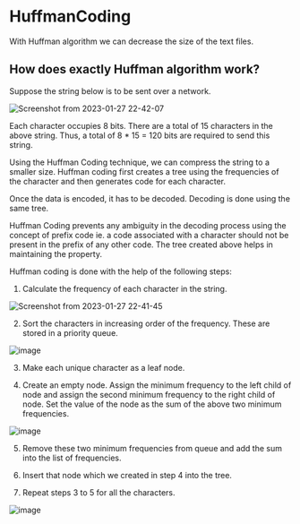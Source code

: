 # HuffmanCoding
With Huffman algorithm we can decrease the size of the text files.

## How does exactly Huffman algorithm work?
Suppose the string below is to be sent over a network.

![Screenshot from 2023-01-27 22-42-07](https://user-images.githubusercontent.com/95637102/215175446-ad028505-a762-4926-bf6c-eb687291fd4a.png)

Each character occupies 8 bits. There are a total of 15 characters in the above string. Thus, a total of 8 * 15 = 120 bits are required to send this string.

Using the Huffman Coding technique, we can compress the string to a smaller size.
Huffman coding first creates a tree using the frequencies of the character and then generates code for each character.

Once the data is encoded, it has to be decoded. Decoding is done using the same tree.

Huffman Coding prevents any ambiguity in the decoding process using the concept of prefix code ie. a code associated with a character should not be present in the prefix of any other code. The tree created above helps in maintaining the property.

Huffman coding is done with the help of the following steps:
1. Calculate the frequency of each character in the string.

![Screenshot from 2023-01-27 22-41-45](https://user-images.githubusercontent.com/95637102/215176922-8e5cd82f-78bf-46eb-82ee-bcf045b2fda4.png)

2. Sort the characters in increasing order of the frequency. These are stored in a priority queue.

![image](https://user-images.githubusercontent.com/95637102/215177621-10a54de7-8247-4b18-b824-c951a371b10d.png)

3. Make each unique character as a leaf node.

4. Create an empty node. Assign the minimum frequency to the left child of node and assign the second minimum frequency to the right child of node. Set the value of the node as the sum of the above two minimum frequencies.

![image](https://user-images.githubusercontent.com/95637102/215178683-01247852-a89c-4b1d-afd7-04e26e7d99fb.png)

5. Remove these two minimum frequencies from queue and add the sum into the list of frequencies.

6. Insert that node which we created in step 4 into the tree.

7. Repeat steps 3 to 5 for all the characters.

![image](https://user-images.githubusercontent.com/95637102/215179427-9dff8cd4-9d0f-4a1d-a049-12eb3c74a384.png)
